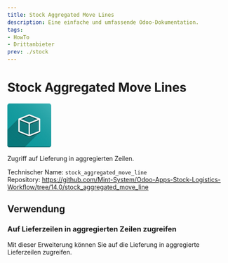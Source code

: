 ```yaml
---
title: Stock Aggregated Move Lines
description: Eine einfache und umfassende Odoo-Dokumentation.
tags:
- HowTo
- Drittanbieter
prev: ./stock
---
```

# Stock Aggregated Move Lines
![icon_oms_box](attachments/icon_oms_box.png)

Zugriff auf Lieferung in aggregierten Zeilen.

Technischer Name: `stock_aggregated_move_line`\
Repository: <https://github.com/Mint-System/Odoo-Apps-Stock-Logistics-Workflow/tree/14.0/stock_aggregated_move_line>

## Verwendung

### Auf Lieferzeilen in aggregierten Zeilen zugreifen

Mit dieser Erweiterung können Sie auf die Lieferung in aggregierte Lieferzeilen zugreifen.
